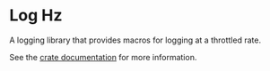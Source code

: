 # Log Hz

A logging library that provides macros for logging at a throttled rate.

See the [crate documentation](https://docs.rs/log_hz/latest/log_hz/) for more information.
